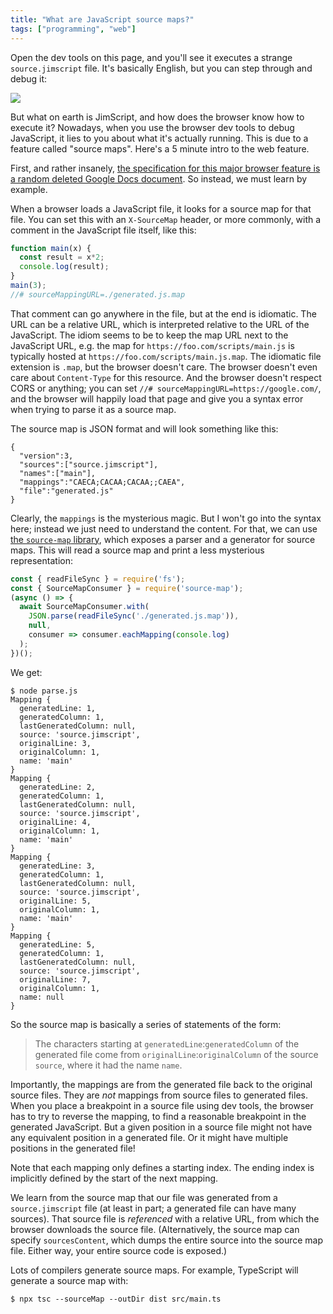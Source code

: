 ```yaml
---
title: "What are JavaScript source maps?"
tags: ["programming", "web"]
---
```


<script src="{% link assets/2020-09-26/generated.js %}"></script>

Open the dev tools on this page,
and you'll see it executes a strange `source.jimscript` file.
It's basically English, but you can step through and debug it:

<img src="{% link assets/2020-09-26/jimscript.png %}"/>

But what on earth is JimScript,
and how does the browser know how to execute it?
Nowadays, when you use the browser dev tools to debug JavaScript,
it lies to you about what it's actually running.
This is due to a feature called "source maps".
Here's a 5 minute intro to the web feature.

First, and rather insanely, [the specification for this major browser feature is a random deleted Google Docs document](https://stackoverflow.com/questions/64102986/where-is-the-specification-standard-for-javascript-source-maps).
So instead, we must learn by example.

When a browser loads a JavaScript file,
it looks for a source map for that file.
You can set this with an `X-SourceMap` header,
or more commonly, with a comment in the JavaScript file itself, like this:

```js
function main(x) {
  const result = x*2;
  console.log(result);
}
main(3);
//# sourceMappingURL=./generated.js.map
```

That comment can go anywhere in the file,
but at the end is idiomatic.
The URL can be a relative URL,
which is interpreted relative to the URL of the JavaScript.
The idiom seems to be to keep the map URL next to the JavaScript URL,
e.g. the map for `https://foo.com/scripts/main.js`
is typically hosted at `https://foo.com/scripts/main.js.map`.
The idiomatic file extension is `.map`, but the browser doesn't care.
The browser doesn't even care about `Content-Type` for this resource.
And the browser doesn't respect CORS or anything;
you can set `//# sourceMappingURL=https://google.com/`,
and the browser will happily load that page
and give you a syntax error when trying to parse it as a source map.

The source map is JSON format and will look something like this:

```
{
  "version":3,
  "sources":["source.jimscript"],
  "names":["main"],
  "mappings":"CAECA;CACAA;CACAA;;CAEA",
  "file":"generated.js"
}
```

Clearly, the `mappings` is the mysterious magic.
But I won't go into the syntax here;
instead we just need to understand the content.
For that, we can use [the `source-map` library](https://github.com/mozilla/source-map),
which exposes a parser and a generator for source maps.
This will read a source map and print a less mysterious representation:

```js
const { readFileSync } = require('fs');
const { SourceMapConsumer } = require('source-map');
(async () => {
  await SourceMapConsumer.with(
    JSON.parse(readFileSync('./generated.js.map')), 
    null, 
    consumer => consumer.eachMapping(console.log)
  );
})();
```

We get:

```
$ node parse.js
Mapping {
  generatedLine: 1,
  generatedColumn: 1,
  lastGeneratedColumn: null,
  source: 'source.jimscript',
  originalLine: 3,
  originalColumn: 1,
  name: 'main'
}
Mapping {
  generatedLine: 2,
  generatedColumn: 1,
  lastGeneratedColumn: null,
  source: 'source.jimscript',
  originalLine: 4,
  originalColumn: 1,
  name: 'main'
}
Mapping {
  generatedLine: 3,
  generatedColumn: 1,
  lastGeneratedColumn: null,
  source: 'source.jimscript',
  originalLine: 5,
  originalColumn: 1,
  name: 'main'
}
Mapping {
  generatedLine: 5,
  generatedColumn: 1,
  lastGeneratedColumn: null,
  source: 'source.jimscript',
  originalLine: 7,
  originalColumn: 1,
  name: null
}
```

So the source map is basically a series of statements of the form:

> The characters starting at `generatedLine`:`generatedColumn` of the generated file
> come from `originalLine`:`originalColumn` of the source `source`,
> where it had the name `name`.

Importantly, the mappings are from the generated file back to the original source files.
They are _not_ mappings from source files to generated files.
When you place a breakpoint in a source file using dev tools,
the browser has to try to reverse the mapping, 
to find a reasonable breakpoint in the generated JavaScript.
But a given position in a source file might not have any equivalent position in a generated file.
Or it might have multiple positions in the generated file!

Note that each mapping only defines a starting index.
The ending index is implicitly defined by the start of the next mapping.

We learn from the source map that our file was generated from a `source.jimscript` file
(at least in part; a generated file can have many sources).
That source file is _referenced_ with a relative URL,
from which the browser downloads the source file.
(Alternatively, the source map can specify `sourcesContent`,
which dumps the entire source into the source map file.
Either way, your entire source code is exposed.)

Lots of compilers generate source maps.
For example, TypeScript will generate a source map with:

```
$ npx tsc --sourceMap --outDir dist src/main.ts
```
